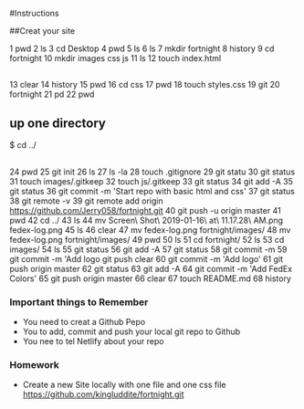 #Instructions

##Creat your site

1  pwd
    2  ls
    3  cd Desktop
    4  pwd
    5  ls
    6  ls
    7  mkdir fortnight
    8  history
    9  cd fortnight
   10  mkdir images css js
   11  ls
   12  touch index.html

   ##
   13  clear
   14  history
   15  pwd
   16  cd css
   17  pwd
   18  touch styles.css
   19  git
   20  fortnight
   21  pd
   22  pwd
   ## up one directory
   $ cd ../

   ##
   24  pwd
   25  git init
   26  ls
   27  ls -la
   28  touch .gitignore
   29  git statu
   30  git status
   31  touch images/.gitkeep
   32  touch js/.gitkeep
   33  git status
   34  git add -A
   35  git status
   36  git commit -m 'Start repo with basic html and css'
   37  git status
   38  git remote -v
   39  git remote add origin https://github.com/Jerry058/fortnight.git
   40  git push -u origin master
   41  pwd
   42  cd ../
   43  ls
   44  mv Screen\ Shot\ 2019-01-16\ at\ 11.17.28\ AM.png fedex-log.png
   45  ls
   46  clear
   47  mv fedex-log.png fortnight/images/
   48  mv fedex-log.png fortnight/images/
   49  pwd
   50  ls
   51  cd fortnight/
   52  ls
   53  cd images/
   54  ls
   55  git status
   56  git add -A
   57  git status
   58  git commit -m 
   59  git commit -m 'Add logo
git push
clear
   60  git commit -m 'Add logo'
   61  git push origin master
   62  git status
   63  git add -A
   64  git commit -m 'Add FedEx Colors'
   65  git push origin master
   66  clear
   67  touch README.md
   68  history

   ### Important things to Remember
   * You need to creat a Github Pepo
   * You to add, commit and push your local git repo to Github
   * You nee to tel Netlify about your repo

   ### Homework
   * Create a new Site locally with one file and one css file
   https://github.com/kingluddite/fortnight.git